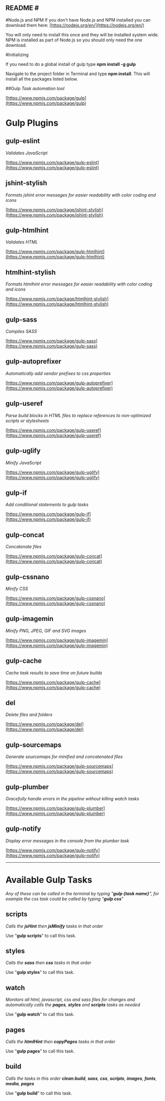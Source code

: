 README #
---

#Node.js and NPM
If you don't have Node.js and NPM installed you can download them here: [https://nodejs.org/en/](https://nodejs.org/en/)

You will only need to install this once and they will be installed system wide.  NPM is installed as part of Node.js so you should only need the one download.

#Initializing

If you need to do a global install of gulp type __npm install -g gulp__

Navigate to the project folder in Terminal and type __npm install__.  This will install all the packages listed below.

##Gulp
*Task automation tool*

[https://www.npmjs.com/package/gulp](https://www.npmjs.com/package/gulp)

# Gulp Plugins

## gulp-eslint
*Validates JavaScript*

[https://www.npmjs.com/package/gulp-eslint](https://www.npmjs.com/package/gulp-eslint)

## jshint-stylish
*Formats jshint error messages for easier readability with color coding and icons*

[https://www.npmjs.com/package/jshint-stylish](https://www.npmjs.com/package/jshint-stylish)

## gulp-htmlhint
*Validates HTML*

[https://www.npmjs.com/package/gulp-htmlhint](https://www.npmjs.com/package/gulp-htmlhint)

## htmlhint-stylish
*Formats htmlhint error messages for easier readability with color coding and icons*

[https://www.npmjs.com/package/htmlhint-stylish](https://www.npmjs.com/package/htmlhint-stylish)

## gulp-sass
*Compiles SASS*

[https://www.npmjs.com/package/gulp-sass](https://www.npmjs.com/package/gulp-sass)

## gulp-autoprefixer
*Automatically add vendor prefixes to css properties*

[https://www.npmjs.com/package/gulp-autoprefixer](https://www.npmjs.com/package/gulp-autoprefixer)

## gulp-useref
*Parse build blocks in HTML files to replace references to non-optimized scripts or stylesheets*

[https://www.npmjs.com/package/gulp-useref](https://www.npmjs.com/package/gulp-useref)

## gulp-uglify
*Minify JavaScript*

[https://www.npmjs.com/package/gulp-uglify](https://www.npmjs.com/package/gulp-uglify)

## gulp-if
*Add conditional statements to gulp tasks*

[https://www.npmjs.com/package/gulp-if](https://www.npmjs.com/package/gulp-if)

## gulp-concat
*Concatenate files*

[https://www.npmjs.com/package/gulp-concat](https://www.npmjs.com/package/gulp-concat)

## gulp-cssnano
*Minify CSS*

[https://www.npmjs.com/package/gulp-cssnano](https://www.npmjs.com/package/gulp-cssnano)

## gulp-imagemin
*Minify PNG, JPEG, GIF and SVG images*

[https://www.npmjs.com/package/gulp-imagemin](https://www.npmjs.com/package/gulp-imagemin)

## gulp-cache
*Cache task results to save time on future builds*

[https://www.npmjs.com/package/gulp-cache](https://www.npmjs.com/package/gulp-cache)

## del
*Delete files and folders*

[https://www.npmjs.com/package/del](https://www.npmjs.com/package/del)

## gulp-sourcemaps
*Generate sourcemaps for minified and concatenated files*

[https://www.npmjs.com/package/gulp-sourcemaps](https://www.npmjs.com/package/gulp-sourcemaps)

## gulp-plumber
*Gracefully handle errors in the pipeline without killing watch tasks*

[https://www.npmjs.com/package/gulp-plumber](https://www.npmjs.com/package/gulp-plumber)

## gulp-notify
*Display error messages in the console from the plumber task*

[https://www.npmjs.com/package/gulp-notify](https://www.npmjs.com/package/gulp-notify)

---
# Available Gulp Tasks
*Any of these can be called in the terminal by typing "__gulp {task name}__", for example the css task could be called by typing "__gulp css__"*

## scripts
*Calls the __jsHint__ then __jsMinify__ tasks in that order*

Use "__gulp scripts__" to call this task.

## styles
*Calls the __sass__ then __css__ tasks in that order*

Use "__gulp styles__" to call this task.

## watch
*Monitors all html, javascript, css and sass files for changes and automatically calls the __pages__, __styles__ and __scripts__ tasks as needed*

Use "__gulp watch__" to call this task.

## pages
*Calls the __htmlHint__ then __copyPages__ tasks in that order*

Use "__gulp pages__" to call this task.

## build
*Calls the tasks in this order __clean:build__, __sass__, __css__, __scripts__, __images__, __fonts__, __media__, __pages__*

Use "__gulp build__" to call this task.
